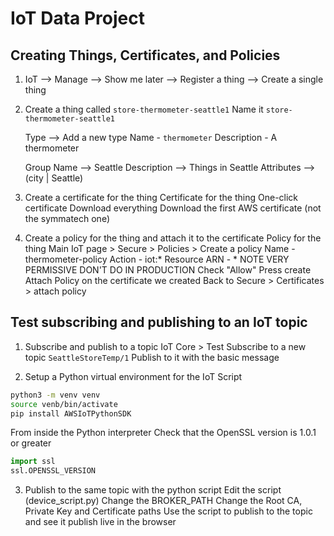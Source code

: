 # IoT Data Project

## Creating Things, Certificates, and Policies

1. IoT --> Manage --> Show me later --> Register a thing --> Create a single thing
2. Create a thing called `store-thermometer-seattle1`
    Name it `store-thermometer-seattle1`

    Type --> Add a new type
        Name - `thermometer`
        Description - A thermometer
    
    Group 
        Name --> Seattle
        Description --> Things in Seattle
        Attributes --> (city | Seattle)

3. Create a certificate for the thing
    Certificate for the thing
        One-click certificate
        Download everything
        Download the first AWS certificate (not the symmatech one)

4. Create a policy for the thing and attach it to the certificate
    Policy for the thing
        Main IoT page > Secure > Policies > Create a policy
        Name - thermometer-policy
        Action - iot:*
        Resource ARN - *
            NOTE VERY PERMISSIVE DON'T DO IN PRODUCTION
        Check "Allow"
        Press create
    Attach Policy on the certificate we created
        Back to Secure > Certificates > attach policy

## Test subscribing and publishing to an IoT topic
    
1. Subscribe and publish to a topic
    IoT Core > Test
    Subscribe to a new topic `SeattleStoreTemp/1`
    Publish to it with the basic message

2. Setup a Python virtual environment for the IoT Script

```bash
python3 -m venv venv
source venb/bin/activate
pip install AWSIoTPythonSDK
```

From inside the Python interpreter Check that the OpenSSL version is 1.0.1 or greater
```python
import ssl
ssl.OPENSSL_VERSION
```

3. Publish to the same topic with the python script
    Edit the script (device_script.py)
        Change the BROKER_PATH
        Change the Root CA, Private Key and Certificate paths
    Use the script to publish to the topic and see it publish live in the browser




